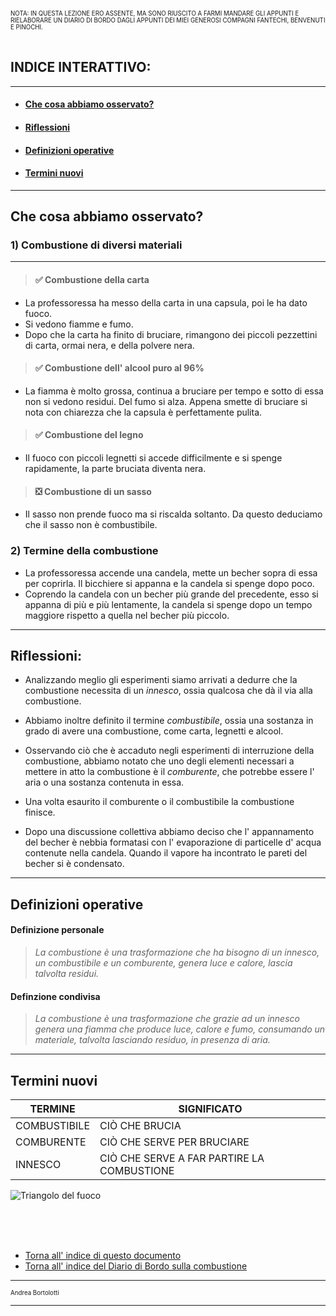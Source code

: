 <sup><sub>NOTA: IN QUESTA LEZIONE ERO ASSENTE, MA SONO RIUSCITO A FARMI MANDARE GLI APPUNTI E RIELABORARE UN DIARIO DI BORDO DAGLI APPUNTI DEI MIEI GENEROSI COMPAGNI FANTECHI, BENVENUTI E PINOCHI.</sub></sup><br><br>

## INDICE INTERATTIVO:<a name="int"></a>
---
* #### [Che cosa abbiamo osservato?](#cao)
* #### [Riflessioni](#rfl)
* #### [Definizioni operative](#dfo)
* #### [Termini nuovi](#tmn)

---

## Che cosa abbiamo osservato?<a name="cao"></a>

### 1) Combustione di diversi materiali

---

> #### ✅ Combustione della carta
- La professoressa ha messo della carta in una capsula, poi le ha dato fuoco.
- Si vedono fiamme e fumo.
- Dopo che la carta ha finito di bruciare, rimangono dei piccoli pezzettini di carta, ormai nera, e della polvere nera.

> #### ✅ Combustione dell' alcool puro al 96%
- La fiamma è molto grossa, continua a bruciare per tempo e sotto di essa non si vedono residui. Del fumo si alza. Appena smette di bruciare si nota con chiarezza che la capsula è perfettamente pulita.

> #### ✅ Combustione del legno
- Il fuoco con piccoli legnetti si accede difficilmente e si spenge rapidamente, la parte bruciata diventa nera.

> #### ❎ Combustione di un sasso 
- Il sasso non prende fuoco ma si riscalda soltanto. Da questo deduciamo che il sasso non è combustibile.


### 2) Termine della combustione
  - La professoressa accende una candela, mette un becher sopra di essa per coprirla. Il bicchiere si appanna e la candela si spenge dopo poco.
  - Coprendo la candela con un becher più grande del precedente, esso si appanna di più e più lentamente, la candela si spenge dopo un tempo maggiore rispetto a quella nel becher più piccolo.

---

## Riflessioni:<a name="rfl"></a>


 - Analizzando meglio gli esperimenti siamo arrivati a dedurre che la combustione necessita di un _innesco_, ossia qualcosa che dà il via alla combustione.  

- Abbiamo inoltre definito il termine _combustibile_, ossia una sostanza in grado di avere una combustione, come carta, legnetti e alcool.

- Osservando ciò che è accaduto negli esperimenti di interruzione della combustione, abbiamo notato che uno degli elementi necessari a mettere in atto la combustione è il _comburente_, che potrebbe essere l' aria o una sostanza contenuta in essa. 

- Una volta esaurito il comburente o il combustibile la combustione finisce.

- Dopo una discussione collettiva abbiamo deciso che l' appannamento del becher è nebbia formatasi con l' evaporazione di particelle d' acqua contenute nella candela. Quando il vapore ha incontrato le pareti del becher si è condensato.

___

## Definizioni operative<a name="dfo"></a>
#### Definizione personale
> _La combustione è una trasformazione che ha bisogno di un innesco, un combustibile e un comburente, genera luce e calore, lascia talvolta residui._
#### Definzione condivisa
> _La combustione è una trasformazione che grazie ad un innesco genera una fiamma che produce luce, calore e fumo, consumando un materiale, talvolta lasciando residuo, in presenza di aria._

---

## Termini nuovi<a name="tmn"></a>


|TERMINE|SIGNIFICATO|
|-|-|
COMBUSTIBILE|CIÒ CHE BRUCIA
COMBURENTE|CIÒ CHE SERVE PER BRUCIARE
INNESCO|CIÒ CHE SERVE A FAR PARTIRE LA COMBUSTIONE

![Triangolo del fuoco](https://upload.wikimedia.org/wikipedia/commons/thumb/1/11/Triangolo_del_fuoco.svg/883px-Triangolo_del_fuoco.svg.png)


<br><br><br>

* [Torna all' indice di questo documento](#int)
* [Torna all' indice del Diario di Bordo sulla combustione](/README.md)


---

<sub><sup>Andrea Bortolotti</sub></sup>

---

